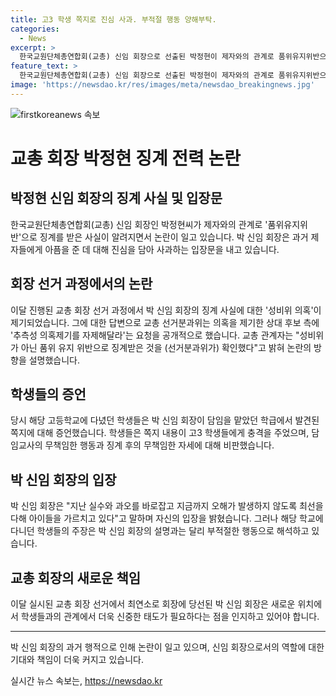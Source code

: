 ```yaml
---
title: 고3 학생 쪽지로 진심 사과. 부적절 행동 양해부탁.
categories:
  - News
excerpt: >
  한국교원단체총연합회(교총) 신임 회장으로 선출된 박정현이 제자와의 관계로 품위유지위반으로 징계를 받은 논란에 휘말리고 있다. 박 신임 회장은 과거 실수를 인정하면서 사과를 표명했지만, 선거과정에서 성비위 의혹이 제기되며 논란이 확산되고 있다. 학교에서의 행적과 징계 사실을 둘러싼 의혹으로 인해 논란은 계속되고 있으며, 박 신임 회장은 이에 대해 규명하고자 노력하고 있다.
feature_text: >
  한국교원단체총연합회(교총) 신임 회장으로 선출된 박정현이 제자와의 관계로 품위유지위반으로 징계를 받은 논란에 휘말리고 있다. 박 신임 회장은 과거 실수를 인정하면서 사과를 표명했지만, 선거과정에서 성비위 의혹이 제기되며 논란이 확산되고 있다. 학교에서의 행적과 징계 사실을 둘러싼 의혹으로 인해 논란은 계속되고 있으며, 박 신임 회장은 이에 대해 규명하고자 노력하고 있다.
image: 'https://newsdao.kr/res/images/meta/newsdao_breakingnews.jpg'
---
```


<p><img src="https://newsdao.kr/res/images/meta/newsdao_breakingnews.jpg" alt="firstkoreanews 속보" /></p>

<h1>교총 회장 박정현 징계 전력 논란</h1>

<h2>박정현 신임 회장의 징계 사실 및 입장문</h2>

<p data-ke-size="size16">한국교원단체총연합회(교총) 신임 회장인 박정현씨가 제자와의 관계로 '품위유지위반'으로 징계를 받은 사실이 알려지면서 논란이 일고 있습니다. 박 신임 회장은 과거 제자들에게 아픔을 준 데 대해 진심을 담아 사과하는 입장문을 내고 있습니다.</p>

<h2>회장 선거 과정에서의 논란</h2>

<p data-ke-size="size16">이달 진행된 교총 회장 선거 과정에서 박 신임 회장의 징계 사실에 대한 '성비위 의혹'이 제기되었습니다. 그에 대한 답변으로 교총 선거분과위는 의혹을 제기한 상대 후보 측에 '추측성 의혹제기를 자제해달라'는 요청을 공개적으로 했습니다. 교총 관계자는 "성비위가 아닌 품위 유지 위반으로 징계받은 것을 (선거분과위가) 확인했다"고 밝혀 논란의 방향을 설명했습니다.</p>

<h2>학생들의 증언</h2>

<p data-ke-size="size16">당시 해당 고등학교에 다녔던 학생들은 박 신임 회장이 담임을 맡았던 학급에서 발견된 쪽지에 대해 증언했습니다. 학생들은 쪽지 내용이 고3 학생들에게 충격을 주었으며, 담임교사의 무책임한 행동과 징계 후의 무책임한 자세에 대해 비판했습니다.</p>

<h2>박 신임 회장의 입장</h2>

<p data-ke-size="size16">박 신임 회장은 "지난 실수와 과오를 바로잡고 지금까지 오해가 발생하지 않도록 최선을 다해 아이들을 가르치고 있다"고 말하며 자신의 입장을 밝혔습니다. 그러나 해당 학교에 다니던 학생들의 주장은 박 신임 회장의 설명과는 달리 부적절한 행동으로 해석하고 있습니다.</p>

<h2>교총 회장의 새로운 책임</h2>

<p data-ke-size="size16">이달 실시된 교총 회장 선거에서 최연소로 회장에 당선된 박 신임 회장은 새로운 위치에서 학생들과의 관계에서 더욱 신중한 태도가 필요하다는 점을 인지하고 있어야 합니다.</p>

<hr>

<p data-ke-size="size16">박 신임 회장의 과거 행적으로 인해 논란이 일고 있으며, 신임 회장으로서의 역할에 대한 기대와 책임이 더욱 커지고 있습니다.</p>
실시간 뉴스 속보는, <a href="https://newsdao.kr" rel="dofollow">https://newsdao.kr</a>


